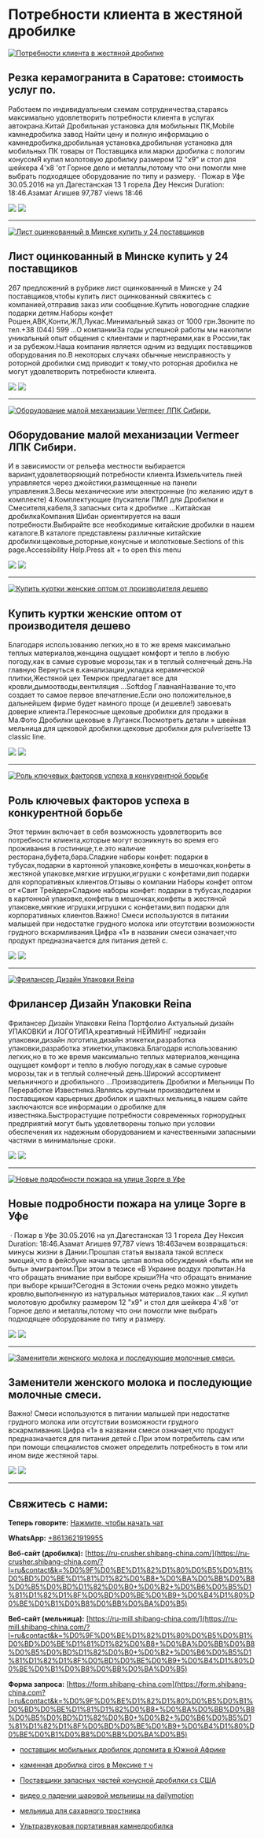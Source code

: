 # Потребности клиента в жестяной дробилке

<a href="https://swt.shibang-china.com/?l=ru&img&k=%D0%9F%D0%BE%D1%82%D1%80%D0%B5%D0%B1%D0%BD%D0%BE%D1%81%D1%82%D0%B8+%D0%BA%D0%BB%D0%B8%D0%B5%D0%BD%D1%82%D0%B0+%D0%B2+%D0%B6%D0%B5%D1%81%D1%82%D1%8F%D0%BD%D0%BE%D0%B9+%D0%B4%D1%80%D0%BE%D0%B1%D0%B8%D0%BB%D0%BA%D0%B5" target="_blank">![Потребности клиента в жестяной дробилке](http://static.shibang-china.com/all-800x300/47.jpg)</a>

## Резка керамогранита в Саратове: стоимость услуг по.
Работаем по индивидуальным схемам сотрудничества,стараясь максимально удовлетворить потребности клиента в услугах автокрана.Китай Дробильная установка для мобильных ПК,Mobile камнедробилка завод Найти цену и полную информацию о камнедробилка,дробильная установка,дробильная установка для мобильных ПК товары от Поставщика или.марки дробилка с пологим конусомЯ купил молотовую дробилку размером 12 &quot;x9&quot; и стол для шейкера 4'x8 'от Горное дело и металлы,потому что они помогли мне выбрать подходящее оборудование по типу и размеру.&nbsp;&#0183;&#32;Пожар в Уфе 30.05.2016 на ул.Дагестанская 13 1 горела Деу Нексия Duration: 18:46.Азамат Агишев 97,787 views 18:46


<a href="https://whatsapp.shibangsoft.com/WhatsApp.php" target="_blank" title="WhatsApp">![](http://static.shibang-china.com/icon/whatsapp.png)</a> <a href="https://swt.shibang-china.com/?l=ru&icon&k=%D0%9F%D0%BE%D1%82%D1%80%D0%B5%D0%B1%D0%BD%D0%BE%D1%81%D1%82%D0%B8+%D0%BA%D0%BB%D0%B8%D0%B5%D0%BD%D1%82%D0%B0+%D0%B2+%D0%B6%D0%B5%D1%81%D1%82%D1%8F%D0%BD%D0%BE%D0%B9+%D0%B4%D1%80%D0%BE%D0%B1%D0%B8%D0%BB%D0%BA%D0%B5" target="_blank">![](http://static.shibang-china.com/icon/chat-ru.png)</a>

---

<a href="https://swt.shibang-china.com/?l=ru&img&k=%D0%9F%D0%BE%D1%82%D1%80%D0%B5%D0%B1%D0%BD%D0%BE%D1%81%D1%82%D0%B8+%D0%BA%D0%BB%D0%B8%D0%B5%D0%BD%D1%82%D0%B0+%D0%B2+%D0%B6%D0%B5%D1%81%D1%82%D1%8F%D0%BD%D0%BE%D0%B9+%D0%B4%D1%80%D0%BE%D0%B1%D0%B8%D0%BB%D0%BA%D0%B5" target="_blank">![Лист оцинкованный в Минске купить у 24 поставщиков](http://static.shibang-china.com/all-800x300/423.jpg)</a>

## Лист оцинкованный в Минске купить у 24 поставщиков
267 предложений в рубрике лист оцинкованный в Минске у 24 поставщиков,чтобы купить лист оцинкованный свяжитесь с компанией,отправив заказ или сообщение.Купить новогодние сладкие подарки детям.Наборы конфет Рошен,АВК,Конти,ЖЛ,Лукас.Минимальный заказ от 1000 грн.Звоните по тел.+38 (044) 599 …О компанииЗа годы успешной работы мы накопили уникальный опыт общения с клиентами и партнерами,как в России,так и за рубежом.Наша компания является одним из ведущих поставщиков оборудования по.В некоторых случаях обычные неисправность у роторной дробилки смд приводит к тому,что роторная дробилка не могут удовлетворить потребности клиента.


<a href="https://whatsapp.shibangsoft.com/WhatsApp.php" target="_blank" title="WhatsApp">![](http://static.shibang-china.com/icon/whatsapp.png)</a> <a href="https://swt.shibang-china.com/?l=ru&icon&k=%D0%9F%D0%BE%D1%82%D1%80%D0%B5%D0%B1%D0%BD%D0%BE%D1%81%D1%82%D0%B8+%D0%BA%D0%BB%D0%B8%D0%B5%D0%BD%D1%82%D0%B0+%D0%B2+%D0%B6%D0%B5%D1%81%D1%82%D1%8F%D0%BD%D0%BE%D0%B9+%D0%B4%D1%80%D0%BE%D0%B1%D0%B8%D0%BB%D0%BA%D0%B5" target="_blank">![](http://static.shibang-china.com/icon/chat-ru.png)</a>

---

<a href="https://swt.shibang-china.com/?l=ru&img&k=%D0%9F%D0%BE%D1%82%D1%80%D0%B5%D0%B1%D0%BD%D0%BE%D1%81%D1%82%D0%B8+%D0%BA%D0%BB%D0%B8%D0%B5%D0%BD%D1%82%D0%B0+%D0%B2+%D0%B6%D0%B5%D1%81%D1%82%D1%8F%D0%BD%D0%BE%D0%B9+%D0%B4%D1%80%D0%BE%D0%B1%D0%B8%D0%BB%D0%BA%D0%B5" target="_blank">![Оборудование малой механизации Vermeer ЛПК Сибири.](http://static.shibang-china.com/all-800x300/1189.jpg)</a>

## Оборудование малой механизации Vermeer ЛПК Сибири.
И в зависимости от рельефа местности выбирается вариант,удовлетворяющий потребности клиента.Измельчитель пней управляется через джойстики,размещенные на панели управления.3.Весы механические или электронные (по желанию идут в комплекте) 4.Комплектующие (пускатели ПМЛ для Дробилки и Смесителя,кабеля,3 запасных сита к дробилке …Китайская дробилкаКомпания Шибан ориентируется на ваши потребности.Выбирайте все необходимые китайские дробилки в нашем каталоге.В каталоге представлены различные китайские дробилки:щековые,роторные,конусные и молотковые.Sections of this page.Accessibility Help.Press alt + to open this menu


<a href="https://whatsapp.shibangsoft.com/WhatsApp.php" target="_blank" title="WhatsApp">![](http://static.shibang-china.com/icon/whatsapp.png)</a> <a href="https://swt.shibang-china.com/?l=ru&icon&k=%D0%9F%D0%BE%D1%82%D1%80%D0%B5%D0%B1%D0%BD%D0%BE%D1%81%D1%82%D0%B8+%D0%BA%D0%BB%D0%B8%D0%B5%D0%BD%D1%82%D0%B0+%D0%B2+%D0%B6%D0%B5%D1%81%D1%82%D1%8F%D0%BD%D0%BE%D0%B9+%D0%B4%D1%80%D0%BE%D0%B1%D0%B8%D0%BB%D0%BA%D0%B5" target="_blank">![](http://static.shibang-china.com/icon/chat-ru.png)</a>

---

<a href="https://swt.shibang-china.com/?l=ru&img&k=%D0%9F%D0%BE%D1%82%D1%80%D0%B5%D0%B1%D0%BD%D0%BE%D1%81%D1%82%D0%B8+%D0%BA%D0%BB%D0%B8%D0%B5%D0%BD%D1%82%D0%B0+%D0%B2+%D0%B6%D0%B5%D1%81%D1%82%D1%8F%D0%BD%D0%BE%D0%B9+%D0%B4%D1%80%D0%BE%D0%B1%D0%B8%D0%BB%D0%BA%D0%B5" target="_blank">![Купить куртки женские оптом от производителя дешево](http://static.shibang-china.com/all-800x300/96.jpg)</a>

## Купить куртки женские оптом от производителя дешево
Благодаря использованию легких,но в то же время максимально теплых материалов,женщина ощущает комфорт и тепло в любую погоду,как в самые суровые морозы,так и в теплый солнечный день.На главную Вернуться в.канализации,укладка керамической плитки,Жестяной цех Темрюк предлагает все для кровли,дымоотводы,вентиляция …Softdog ГлавнаяНазвание то,что создает то самое первое впечатление.Если оно положительное,в дальнейшем фирме будет намного проще (и дешевле!) завоевать доверие клиента.Переносные щековые дробилки для продажи в Ма.Фото Дробилки щековые в Луганск.Посмотреть детали &#187; швейная мельница для щековой дробилки.щековые дробилки для pulverisette 13 classic line.


<a href="https://whatsapp.shibangsoft.com/WhatsApp.php" target="_blank" title="WhatsApp">![](http://static.shibang-china.com/icon/whatsapp.png)</a> <a href="https://swt.shibang-china.com/?l=ru&icon&k=%D0%9F%D0%BE%D1%82%D1%80%D0%B5%D0%B1%D0%BD%D0%BE%D1%81%D1%82%D0%B8+%D0%BA%D0%BB%D0%B8%D0%B5%D0%BD%D1%82%D0%B0+%D0%B2+%D0%B6%D0%B5%D1%81%D1%82%D1%8F%D0%BD%D0%BE%D0%B9+%D0%B4%D1%80%D0%BE%D0%B1%D0%B8%D0%BB%D0%BA%D0%B5" target="_blank">![](http://static.shibang-china.com/icon/chat-ru.png)</a>

---

<a href="https://swt.shibang-china.com/?l=ru&img&k=%D0%9F%D0%BE%D1%82%D1%80%D0%B5%D0%B1%D0%BD%D0%BE%D1%81%D1%82%D0%B8+%D0%BA%D0%BB%D0%B8%D0%B5%D0%BD%D1%82%D0%B0+%D0%B2+%D0%B6%D0%B5%D1%81%D1%82%D1%8F%D0%BD%D0%BE%D0%B9+%D0%B4%D1%80%D0%BE%D0%B1%D0%B8%D0%BB%D0%BA%D0%B5" target="_blank">![Роль ключевых факторов успеха в конкурентной борьбе](http://static.shibang-china.com/all-800x300/711.jpg)</a>

## Роль ключевых факторов успеха в конкурентной борьбе
Этот термин включает в себя возможность удовлетворить все потребности клиента,которые могут возникнуть во время его проживания в гостинице,т.е.это наличие ресторана,буфета,бара.Сладкие наборы конфет: подарки в тубусах,подарки в картонной упаковке,конфеты в мешочках,конфеты в жестяной упаковке,мягкие игрушки,игрушки с конфетами,вип подарки для корпоративных клиентов.Отзывы о компании Наборы конфет оптом от &#171;Свит Трейдер&#187;Сладкие наборы конфет: подарки в тубусах,подарки в картонной упаковке,конфеты в мешочках,конфеты в жестяной упаковке,мягкие игрушки,игрушки с конфетами,вип подарки для корпоративных клиентов.Важно! Смеси используются в питании малышей при недостатке грудного молока или отсутствии возможности грудного вскармливания.Цифра &#171;1&#187; в названии смеси означает,что продукт предназначается для питания детей с.


<a href="https://whatsapp.shibangsoft.com/WhatsApp.php" target="_blank" title="WhatsApp">![](http://static.shibang-china.com/icon/whatsapp.png)</a> <a href="https://swt.shibang-china.com/?l=ru&icon&k=%D0%9F%D0%BE%D1%82%D1%80%D0%B5%D0%B1%D0%BD%D0%BE%D1%81%D1%82%D0%B8+%D0%BA%D0%BB%D0%B8%D0%B5%D0%BD%D1%82%D0%B0+%D0%B2+%D0%B6%D0%B5%D1%81%D1%82%D1%8F%D0%BD%D0%BE%D0%B9+%D0%B4%D1%80%D0%BE%D0%B1%D0%B8%D0%BB%D0%BA%D0%B5" target="_blank">![](http://static.shibang-china.com/icon/chat-ru.png)</a>

---

<a href="https://swt.shibang-china.com/?l=ru&img&k=%D0%9F%D0%BE%D1%82%D1%80%D0%B5%D0%B1%D0%BD%D0%BE%D1%81%D1%82%D0%B8+%D0%BA%D0%BB%D0%B8%D0%B5%D0%BD%D1%82%D0%B0+%D0%B2+%D0%B6%D0%B5%D1%81%D1%82%D1%8F%D0%BD%D0%BE%D0%B9+%D0%B4%D1%80%D0%BE%D0%B1%D0%B8%D0%BB%D0%BA%D0%B5" target="_blank">![Фрилансер Дизайн Упаковки Reina](http://static.shibang-china.com/all-800x300/592.jpg)</a>

## Фрилансер Дизайн Упаковки Reina
Фрилансер Дизайн Упаковки Reina Портфолио Актуальный дизайн УПАКОВКИ и ЛОГОТИПА,креативный НЕЙМИНГ недизайн упаковки,дизайн логотипа,дизайн этикетки,разработка упаковки,разработка этикетки,упаковка.Благодаря использованию легких,но в то же время максимально теплых материалов,женщина ощущает комфорт и тепло в любую погоду,как в самые суровые морозы,так и в теплый солнечный день.Широкий ассортимент мельничного и дробильного …Производитель Дробилки и Мельницы По Переработке Известняка.Являясь крупным производителем и поставщиком карьерных дробилок и шахтных мельниц,в нашем сайте заключаются все информации о дробилке для известняка.Быстрорастущие потребности современных горнорудных предприятий могут быть удовлетворены только при условии обеспечения их надежным оборудованием и качественными запасными частями в минимальные сроки.


<a href="https://whatsapp.shibangsoft.com/WhatsApp.php" target="_blank" title="WhatsApp">![](http://static.shibang-china.com/icon/whatsapp.png)</a> <a href="https://swt.shibang-china.com/?l=ru&icon&k=%D0%9F%D0%BE%D1%82%D1%80%D0%B5%D0%B1%D0%BD%D0%BE%D1%81%D1%82%D0%B8+%D0%BA%D0%BB%D0%B8%D0%B5%D0%BD%D1%82%D0%B0+%D0%B2+%D0%B6%D0%B5%D1%81%D1%82%D1%8F%D0%BD%D0%BE%D0%B9+%D0%B4%D1%80%D0%BE%D0%B1%D0%B8%D0%BB%D0%BA%D0%B5" target="_blank">![](http://static.shibang-china.com/icon/chat-ru.png)</a>

---

<a href="https://swt.shibang-china.com/?l=ru&img&k=%D0%9F%D0%BE%D1%82%D1%80%D0%B5%D0%B1%D0%BD%D0%BE%D1%81%D1%82%D0%B8+%D0%BA%D0%BB%D0%B8%D0%B5%D0%BD%D1%82%D0%B0+%D0%B2+%D0%B6%D0%B5%D1%81%D1%82%D1%8F%D0%BD%D0%BE%D0%B9+%D0%B4%D1%80%D0%BE%D0%B1%D0%B8%D0%BB%D0%BA%D0%B5" target="_blank">![Новые подробности пожара на улице Зорге в Уфе](http://static.shibang-china.com/all-800x300/1522.jpg)</a>

## Новые подробности пожара на улице Зорге в Уфе
&nbsp;&#0183;&#32;Пожар в Уфе 30.05.2016 на ул.Дагестанская 13 1 горела Деу Нексия Duration: 18:46.Азамат Агишев 97,787 views 18:46Зачем возвращаться: минусы жизни в Дании.Прошлая статья вызвала такой всплеск эмоций,что в фейсбуке началась целая волна обсуждений &#171;быть или не быть&#187; эмигрантом.При этом в тезисе &#171;В Украине воздух пропитан.На что обращать внимание при выборе крыши?На что обращать внимание при выборе крыши?Сегодня в Эстонии очень редко можно увидеть кровлю,выполненную из натуральных материалов,таких как …Я купил молотовую дробилку размером 12 &quot;x9&quot; и стол для шейкера 4'x8 'от Горное дело и металлы,потому что они помогли мне выбрать подходящее оборудование по типу и размеру.


<a href="https://whatsapp.shibangsoft.com/WhatsApp.php" target="_blank" title="WhatsApp">![](http://static.shibang-china.com/icon/whatsapp.png)</a> <a href="https://swt.shibang-china.com/?l=ru&icon&k=%D0%9F%D0%BE%D1%82%D1%80%D0%B5%D0%B1%D0%BD%D0%BE%D1%81%D1%82%D0%B8+%D0%BA%D0%BB%D0%B8%D0%B5%D0%BD%D1%82%D0%B0+%D0%B2+%D0%B6%D0%B5%D1%81%D1%82%D1%8F%D0%BD%D0%BE%D0%B9+%D0%B4%D1%80%D0%BE%D0%B1%D0%B8%D0%BB%D0%BA%D0%B5" target="_blank">![](http://static.shibang-china.com/icon/chat-ru.png)</a>

---

<a href="https://swt.shibang-china.com/?l=ru&img&k=%D0%9F%D0%BE%D1%82%D1%80%D0%B5%D0%B1%D0%BD%D0%BE%D1%81%D1%82%D0%B8+%D0%BA%D0%BB%D0%B8%D0%B5%D0%BD%D1%82%D0%B0+%D0%B2+%D0%B6%D0%B5%D1%81%D1%82%D1%8F%D0%BD%D0%BE%D0%B9+%D0%B4%D1%80%D0%BE%D0%B1%D0%B8%D0%BB%D0%BA%D0%B5" target="_blank">![Заменители женского молока и последующие молочные смеси.](http://static.shibang-china.com/all-800x300/1154.jpg)</a>

## Заменители женского молока и последующие молочные смеси.
Важно! Смеси используются в питании малышей при недостатке грудного молока или отсутствии возможности грудного вскармливания.Цифра &#171;1&#187; в названии смеси означает,что продукт предназначается для питания детей с.При этом потребитель сам или при помощи специалистов сможет определить потребность в том или ином виде жестяной тары.

<a href="https://whatsapp.shibangsoft.com/WhatsApp.php" target="_blank" title="WhatsApp">![](http://static.shibang-china.com/icon/whatsapp.png)</a> <a href="https://swt.shibang-china.com/?l=ru&icon&k=%D0%9F%D0%BE%D1%82%D1%80%D0%B5%D0%B1%D0%BD%D0%BE%D1%81%D1%82%D0%B8+%D0%BA%D0%BB%D0%B8%D0%B5%D0%BD%D1%82%D0%B0+%D0%B2+%D0%B6%D0%B5%D1%81%D1%82%D1%8F%D0%BD%D0%BE%D0%B9+%D0%B4%D1%80%D0%BE%D0%B1%D0%B8%D0%BB%D0%BA%D0%B5" target="_blank">![](http://static.shibang-china.com/icon/chat-ru.png)</a>

---
## Свяжитесь с нами:

**Теперь говорите:** [Нажмите, чтобы начать чат](https://swt.shibang-china.com?l=ru&contact&k=%D0%9F%D0%BE%D1%82%D1%80%D0%B5%D0%B1%D0%BD%D0%BE%D1%81%D1%82%D0%B8+%D0%BA%D0%BB%D0%B8%D0%B5%D0%BD%D1%82%D0%B0+%D0%B2+%D0%B6%D0%B5%D1%81%D1%82%D1%8F%D0%BD%D0%BE%D0%B9+%D0%B4%D1%80%D0%BE%D0%B1%D0%B8%D0%BB%D0%BA%D0%B5)

**WhatsApp:**  [+8613621919955](https://whatsapp.shibangsoft.com/WhatsApp.php)

**Веб-сайт (дробилка):** [https://ru-crusher.shibang-china.com/](https://ru-crusher.shibang-china.com/?l=ru&contact&k=%D0%9F%D0%BE%D1%82%D1%80%D0%B5%D0%B1%D0%BD%D0%BE%D1%81%D1%82%D0%B8+%D0%BA%D0%BB%D0%B8%D0%B5%D0%BD%D1%82%D0%B0+%D0%B2+%D0%B6%D0%B5%D1%81%D1%82%D1%8F%D0%BD%D0%BE%D0%B9+%D0%B4%D1%80%D0%BE%D0%B1%D0%B8%D0%BB%D0%BA%D0%B5)

**Веб-сайт (мельница):** [https://ru-mill.shibang-china.com/](https://ru-mill.shibang-china.com/?l=ru&contact&k=%D0%9F%D0%BE%D1%82%D1%80%D0%B5%D0%B1%D0%BD%D0%BE%D1%81%D1%82%D0%B8+%D0%BA%D0%BB%D0%B8%D0%B5%D0%BD%D1%82%D0%B0+%D0%B2+%D0%B6%D0%B5%D1%81%D1%82%D1%8F%D0%BD%D0%BE%D0%B9+%D0%B4%D1%80%D0%BE%D0%B1%D0%B8%D0%BB%D0%BA%D0%B5)

**Форма запроса:** [https://form.shibang-china.com](https://form.shibang-china.com?l=ru&contact&k=%D0%9F%D0%BE%D1%82%D1%80%D0%B5%D0%B1%D0%BD%D0%BE%D1%81%D1%82%D0%B8+%D0%BA%D0%BB%D0%B8%D0%B5%D0%BD%D1%82%D0%B0+%D0%B2+%D0%B6%D0%B5%D1%81%D1%82%D1%8F%D0%BD%D0%BE%D0%B9+%D0%B4%D1%80%D0%BE%D0%B1%D0%B8%D0%BB%D0%BA%D0%B5)

* [поставщик мобильных дробилок доломита в Южной Африке](../132/%D0%BF%D0%BE%D1%81%D1%82%D0%B0%D0%B2%D1%89%D0%B8%D0%BA%20%D0%BC%D0%BE%D0%B1%D0%B8%D0%BB%D1%8C%D0%BD%D1%8B%D1%85%20%D0%B4%D1%80%D0%BE%D0%B1%D0%B8%D0%BB%D0%BE%D0%BA%20%D0%B4%D0%BE%D0%BB%D0%BE%D0%BC%D0%B8%D1%82%D0%B0%20%D0%B2%20%D0%AE%D0%B6%D0%BD%D0%BE%D0%B9%20%D0%90%D1%84%D1%80%D0%B8%D0%BA%D0%B5.md)

* [каменная дробилка ciros в Мексике т  ч](../135/%D0%BA%D0%B0%D0%BC%D0%B5%D0%BD%D0%BD%D0%B0%D1%8F%20%D0%B4%D1%80%D0%BE%D0%B1%D0%B8%D0%BB%D0%BA%D0%B0%20ciros%20%D0%B2%20%D0%9C%D0%B5%D0%BA%D1%81%D0%B8%D0%BA%D0%B5%20%D1%82%20%20%D1%87.md)

* [Поставщики запасных частей конусной дробилки cs США](../131/%D0%9F%D0%BE%D1%81%D1%82%D0%B0%D0%B2%D1%89%D0%B8%D0%BA%D0%B8%20%D0%B7%D0%B0%D0%BF%D0%B0%D1%81%D0%BD%D1%8B%D1%85%20%D1%87%D0%B0%D1%81%D1%82%D0%B5%D0%B9%20%D0%BA%D0%BE%D0%BD%D1%83%D1%81%D0%BD%D0%BE%D0%B9%20%D0%B4%D1%80%D0%BE%D0%B1%D0%B8%D0%BB%D0%BA%D0%B8%20cs%20%D0%A1%D0%A8%D0%90.md)

* [видео о падении шаровой мельницы на dailymotion](../133/%D0%B2%D0%B8%D0%B4%D0%B5%D0%BE%20%D0%BE%20%D0%BF%D0%B0%D0%B4%D0%B5%D0%BD%D0%B8%D0%B8%20%D1%88%D0%B0%D1%80%D0%BE%D0%B2%D0%BE%D0%B9%20%D0%BC%D0%B5%D0%BB%D1%8C%D0%BD%D0%B8%D1%86%D1%8B%20%D0%BD%D0%B0%20dailymotion.md)

* [мельница для сахарного тростника](../132/%D0%BC%D0%B5%D0%BB%D1%8C%D0%BD%D0%B8%D1%86%D0%B0%20%D0%B4%D0%BB%D1%8F%20%D1%81%D0%B0%D1%85%D0%B0%D1%80%D0%BD%D0%BE%D0%B3%D0%BE%20%D1%82%D1%80%D0%BE%D1%81%D1%82%D0%BD%D0%B8%D0%BA%D0%B0.md)

* [Ультразвуковая портативная камнедробилка](../131/%D0%A3%D0%BB%D1%8C%D1%82%D1%80%D0%B0%D0%B7%D0%B2%D1%83%D0%BA%D0%BE%D0%B2%D0%B0%D1%8F%20%D0%BF%D0%BE%D1%80%D1%82%D0%B0%D1%82%D0%B8%D0%B2%D0%BD%D0%B0%D1%8F%20%D0%BA%D0%B0%D0%BC%D0%BD%D0%B5%D0%B4%D1%80%D0%BE%D0%B1%D0%B8%D0%BB%D0%BA%D0%B0.md)